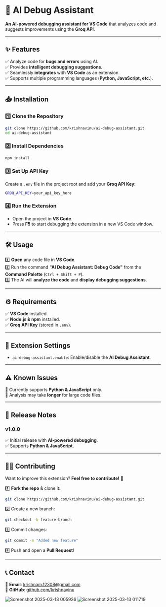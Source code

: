 # 🚀 AI Debug Assistant  

**An AI-powered debugging assistant for VS Code** that analyzes code and suggests improvements using the **Groq API**.  

---

## ✨ Features  

✅ Analyze code for **bugs and errors** using AI.  
✅ Provides **intelligent debugging suggestions**.  
✅ Seamlessly **integrates** with **VS Code** as an extension.  
✅ Supports multiple programming languages (**Python, JavaScript, etc.**).  

---

## 📥 Installation  

### 1️⃣ Clone the Repository  
```sh  
git clone https://github.com/krishnavinu/ai-debug-assistant.git  
cd ai-debug-assistant  
```

### 2️⃣ Install Dependencies  
```sh  
npm install  
```

### 3️⃣ Set Up API Key  
Create a `.env` file in the project root and add your **Groq API Key**:  
```sh  
GROQ_API_KEY=your_api_key_here  
```

### 4️⃣ Run the Extension  
- Open the project in **VS Code**.  
- Press **F5** to start debugging the extension in a new VS Code window.  

---

## 🛠 Usage  

1️⃣ **Open** any code file in **VS Code**.  
2️⃣ Run the command **"AI Debug Assistant: Debug Code"** from the **Command Palette** (`Ctrl + Shift + P`).  
3️⃣ The AI will **analyze the code** and **display debugging suggestions**.  

---

## ⚙️ Requirements  

✅ **VS Code** installed.  
✅ **Node.js & npm** installed.  
✅ **Groq API Key** (stored in `.env`).  

---

## 🔧 Extension Settings  

- `ai-debug-assistant.enable`: Enable/disable the **AI Debug Assistant**.  

---

## ⚠️ Known Issues  

🚨 Currently supports **Python & JavaScript** only.  
🚨 Analysis may take **longer** for large code files.  

---

## 📌 Release Notes  

### **v1.0.0**  
✅ Initial release with **AI-powered debugging**.  
✅ Supports **Python & JavaScript**.  

---

## 👨‍💻 Contributing  

Want to improve this extension? **Feel free to contribute!** 🚀  

1️⃣ **Fork the repo** & clone it:  
   ```sh  
   git clone https://github.com/krishnavinu/ai-debug-assistant.git  
   ```  
2️⃣ Create a new branch:  
   ```sh  
   git checkout -b feature-branch  
   ```  
3️⃣ Commit changes:  
   ```sh  
   git commit -m "Added new feature"  
   ```  
4️⃣ Push and open a **Pull Request**!  

---

## 📞 Contact  

📧 **Email**: [krishnam.12308@gmail.com](mailto:krishnam.12308@gmail.com)  
🔗 **GitHub**: [github.com/krishnavinu](https://github.com/krishnavinu)  

![Screenshot 2025-03-13 005926](https://github.com/user-attachments/assets/096293f1-e387-456a-8a73-3b9e56e7503b)
![Screenshot 2025-03-13 011719](https://github.com/user-attachments/assets/8936e2e5-df58-4d71-a2d0-b2f5abd15617)
